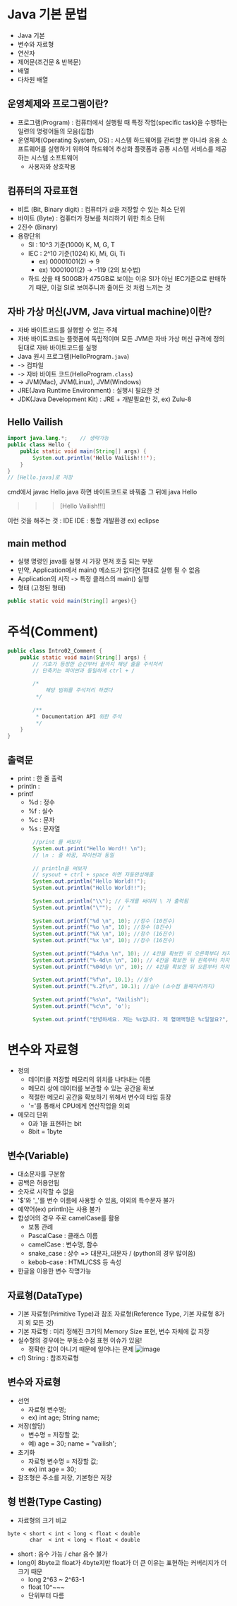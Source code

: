 # Java 기본 문법
- Java 기본
- 변수와 자료형
- 연산자
- 제어문(조건문 & 반복문)
- 배열
- 다차원 배열

## 운영체제와 프로그램이란?
- 프로그램(Program) : 컴퓨터에서 실행될 때 특정 작업(specific task)을 수행하는 일련의 명령어들의 모음(집합)
- 운영체제(Operating System, OS) : 시스템 하드웨어를 관리할 뿐 아니라 응용 소프트웨어를 실행하기 위하여 하드웨어 추상화 플랫폼과 공통 시스템 서비스를 제공하는 시스템 소프트웨어
  - 사용자와 상호작용

## 컴퓨터의 자료표현
- 비트 (Bit, Binary digit) : 컴퓨터가 `값`을 저장할 수 있는 최소 단위
- 바이트 (Byte) : 컴퓨터가 정보를 처리하기 위한 최소 단위
- 2진수 (Binary)
- 용량단위
  - SI : 10^3 기준(1000) K, M, G, T
  - IEC : 2^10 기준(1024) Ki, Mi, Gi, Ti
    - ex) 00001001(2) -> 9
    - ex) 10001001(2) -> -119 (2의 보수법)
  - 하드 샀을 때 500GB가 475GB로 보이는 이유 SI가 아닌 IEC기준으로 판매하기 때문, 이걸 SI로 보여주니까 줄어든 것 처럼 느끼는 것

## 자바 가상 머신(JVM, Java virtual machine)이란?
- 자바 바이트코드를 실행할 수 있는 주체
- 자바 바이트코드는 플랫폼에 독립적이며 모든 JVM은 자바 가상 머신 규격에 정의된대로 자바 바이트코드를 실행
- Java 원시 프로그램(HelloProgram`.java`)
- -> 컴파일
- -> 자바 바이트 코드(HelloProgram`.class`)
- -> JVM(Mac), JVM(Linux), JVM(Windows)
- JRE(Java Runtime Environment) : 실행시 필요한 것
- JDK(Java Development Kit) : JRE + 개발필요한 것, ex) Zulu-8

## Hello Vailish
```java
import java.lang.*;    // 생략가능
public class Hello {
    public static void main(String[] args) {
        System.out.println('Hello Vailish!!!');
    }
}
// [Hello.java]로 저장
```
cmd에서 javac Hello.java 하면 바이트코드로 바꿔줌
그 뒤에 java Hello
>>>[Hello Vailish!!!]

이런 것을 해주는 것 : IDE
IDE : 통합 개발환경
ex) eclipse

## main method
- 실행 명령인 java를 실행 시 가장 먼저 호출 되는 부분
- 만약, Application에서 main() 메소드가 없다면 절대로 실행 될 수 없음
- Application의 시작 -> 특정 클래스의 main() 실행
- 형태 (고정된 형태)
```java
public static void main(String[] arges){}
```
# 주석(Comment)
```java
public class Intro02_Comment {
	public static void main(String[] args) {
		// 기호가 등장한 순간부터 끝까지 해당 줄을 주석처리
		// 단축키는 파이썬과 동일하게 ctrl + /
		
		/*
		 	해당 범위를 주석처리 하겠다
		 */
		
		/**
		 * Documentation API 위한 주석
		 */
	}
}

```


## 출력문
- print : 한 줄 출력
- println : 
- printf
  - %d : 정수
  - %f : 실수
  - %c : 문자
  - %s : 문자열

```java
		//print 를 써보자
		System.out.print("Hello Word!! \n");
		// \n : 줄 바꿈, 파이썬과 동일
		
		// println을 써보자
		// sysout + ctrl + space 하면 자동완성해줌
		System.out.println("Hello World!!");
		System.out.println("Hello World!!");
		
		System.out.println("\\"); // 두개를 써야지 \ 가 출력됨
		System.out.println("\"");  // "
		
		System.out.printf("%d \n", 10); //정수 (10진수)
		System.out.printf("%o \n", 10); //정수 (8진수)
		System.out.printf("%X \n", 10); //정수 (16진수)
		System.out.printf("%x \n", 10); //정수 (16진수)
		
		System.out.printf("%4d\n \n", 10); // 4칸을 확보한 뒤 오른쪽부터 차지
		System.out.printf("%-4d\n \n", 10); // 4칸을 확보한 뒤 왼쪽부터 차지
		System.out.printf("%04d\n \n", 10); // 4칸을 확보한 뒤 오른부터 차지(빈칸을 0을 채움)
		
		System.out.printf("%f\n", 10.1); //실수
		System.out.printf("%.2f\n", 10.1); //실수 (소수점 둘째자리까지)
		
		System.out.printf("%s\n", "Vailish");
		System.out.printf("%c\n", 'o');
		
		System.out.printf("안녕하세요. 저는 %s입니다. 제 혈애액형은 %c일껄요?", "Vailish", 'C');
```

# 변수와 자료형
- 정의
  - 데이터를 저장할 메모리의 위치를 나타내는 이름
  - 메모리 상에 데이터를 보관할 수 있는 공간을 확보
  - 적절한 메모리 공간을 확보하기 위해서 변수의 타입 등장
  - '='를 통해서 CPU에게 연산작업을 의뢰
- 메모리 단위
  - 0과 1을 표현하는 bit
  - 8bit = 1byte

## 변수(Variable)
- 대소문자를 구분함
- 공백은 허용안됨
- 숫자로 시작할 수 없음
- '$'와 '_'를 변수 이름에 사용할 수 있음, 이외의 특수문자 불가
- 예약어(ex) println)는 사용 불가
- 합성어의 경우 주로 camelCase를 활용
  - 보통 관례
  - PascalCase : 클래스 이름
  - camelCase : 변수명, 함수
  - snake_case : 상수 => 대문자_대문자 / (python의 경우 많이씀)
  - kebob-case : HTML/CSS 등 속성
- 한글을 이용한 변수 작명가능

## 자료형(DataType)
- 기본 자료형(Primitive Type)과 참조 자료형(Reference Type, 기본 자료형 8가지 외 모든 것)
- 기본 자료형 : 미리 정해진 크기의 Memory Size 표현, 변수 자체에 값 저장
- 실수형의 경우에는 부동소수점 표현 이슈가 있음!
  - 정확한 값이 아니기 때문에 일어나는 문제
![image](https://user-images.githubusercontent.com/109258380/208572871-87a238d5-c3a7-471b-827e-bdd1bd7b0f3a.png)
- cf) String : 참조자료형

## 변수와 자료형
- 선언
  - 자료형 변수명;
  - ex) int age; String name;
- 저장(할당)
  - 변수명 = 저장할 값;
  - 예) age = 30; name = "vailish';
- 초기화
  - 자료형 변수명 = 저장할 값;
  - ex) int age = 30;
- 참조형은 주소를 저장, 기본형은 저장

## 형 변환(Type Casting)
- 자료형의 크기 비교
```
byte < short < int < long < float < double
       char  < int < long < float < double
```
  - short : 음수 가능 / char 음수 불가
  - long이 8byte고 float가 4byte지만 float가 더 큰 이유는 표현하는 커버리지가 더 크기 때문
    - long 2^63 ~ 2^63-1
    - float 10^~~~
    - 단위부터 다름
